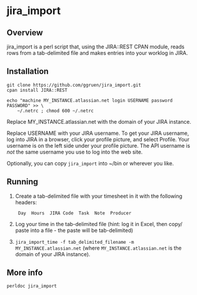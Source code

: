 # jira_import

## Overview

jira_import is a perl script that, using the JIRA::REST CPAN module,
reads rows from a tab-delimited file and makes entries into your worklog
in JIRA.

## Installation

    git clone https://github.com/ggruen/jira_import.git
    cpan install JIRA::REST

    echo "machine MY_INSTANCE.atlassian.net login USERNAME password PASSWORD" >> \
        ~/.netrc ; chmod 600 ~/.netrc

Replace MY_INSTANCE.atlassian.net with the domain of your JIRA instance.

Replace USERNAME with your JIRA username.  To get your JIRA username, log into
JIRA in a browser, click your profile picture, and select Profile.  Your
username is on the left side under your profile picture.  The API username
is *not* the same username you use to log into the web site.

Optionally, you can copy `jira_import` into ~/bin or wherever you like.

## Running

1. Create a tab-delimited file with your timesheet in it with the following
   headers:

        Day  Hours  JIRA Code  Task  Note  Producer

2. Log your time in the tab-delimited file (hint: log it in Excel, then copy/
   paste into a file - the paste will be tab-delimited)

3. `jira_import_time -f tab_delimited_filename -m MY_INSTANCE.atlassian.net`
   (where `MY_INSTANCE.atlassian.net` is the domain of your JIRA instance).

## More info

`perldoc jira_import`
